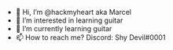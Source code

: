 - 👋 Hi, I’m @hackmyheart aka Marcel
- 👀 I’m interested in learning guitar
- 🌱 I’m currently learning guitar
- 📫 How to reach me? Discord: Shy Devil#0001

<!---
hackmyheart/hackmyheart is a ✨ special ✨ repository because its `README.md` (this file) appears on your GitHub profile.
You can click the Preview link to take a look at your changes.
--->
